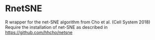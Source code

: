 # RnetSNE
R wrapper for the net-SNE algorithm from Cho et al. (Cell System 2018)
Require the installation of net-SNE as described in https://github.com/hhcho/netsne
